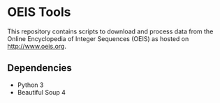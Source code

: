 OEIS Tools
==========

This repository contains scripts to download and process data from the Online
Encyclopedia of Integer Sequences (OEIS) as hosted on http://www.oeis.org.


Dependencies
------------

- Python 3
- Beautiful Soup 4
